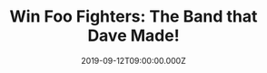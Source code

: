 ---
campaign-uuid: "c-df384987-7f5b-4c03-be59-adaca16772c1"
type: "Competition"
category: "Gifts"
date: "2019-09-12T09:00:00.000Z"
end-date: "2019-10-12T09:00:00.000Z"
disable-form: false
is_promoted: false
has_entry_page: true
title: "Win Foo Fighters: The Band that Dave Made!"
competition-description: "<p>Foo Fighters fan? You will love this. We are giving away\
  \ an amazing book: ‘The Foo Fighters: The Band that Dave Made’ a comprehensive look\
  \ at a career that boasts six, million-selling albums, eleven Grammies and hit stadium\
  \ rock anthems such as \"Learn to Fly\", \"Best of You\" and “Everlong’’</p>\n<p>Want\
  \ it? Click below for a chance to win.</p>\n"
hero-header: "Win Foo Fighters: The Band that Dave Made!"
terms-confirmation: "N/A"
banner-img: "https://assets.expresslyapp.com/asset-550e1a46-ce87-4329-a95f-398141b81edc.jpg"
logo-left-href: "http://club.expressly.io"
logo-left-image: "https://assets.expresslyapp.com/asset-13f5bea1-3c65-4eac-a02d-05c22030102f.jpg"
logo-left-title: "Expressly Club"
bg-image-hero: "https://assets.expresslyapp.com/asset-fce81e25-197a-4158-82f0-a236c7d19d75.jpg"
bg-image-first: "https://assets.expresslyapp.com/asset-52940204-e365-43e6-8677-b7bba1e07dcb.jpg"
section1-content: "<p>From the ashes of Nirvana, Dave Grohl rose as a one-man band\
  \ with a self-titled album: The Foo Fighters. Now, 25 years on, and with a rock\
  \ solid outfit that includes Nate Mendel (bass), Taylor Hawkins (drums), Chris Shiflett\
  \ (guitar), Pat Smear (rhythm guitar) and latest addition, Rami Jaffee (keyboards)\
  \ - The Foo Fighters are revelling in the success of their ninth studio album, Concrete\
  \ and Gold.</p>\n<p>Paying homage to the band's enduring longevity, The Foo Fighters:\
  \ The Band that Dave Made is a comprehensive look at a career that boasts six, million-selling\
  \ albums, eleven Grammies and hit stadium rock anthems such as \"Learn to Fly\"\
  , \"Best of You\" and \"Everlong\". Fully Illustrated, this handsome biography from\
  \ acclaimed rock writer, Stevie Chick, is a fitting tribute to a band born out of\
  \ the \"nicest guy in rock's\" single-minded vision and now one of the planet's\
  \ biggest rock groups.</p>\n"
entry-title: "Win Foo Fighters: The Band that Dave Made!"
entry-content: "<p>Enter the draw to win Foo Fighters: The Band that Dave Made by\
  \ completing the form below before 23:59 on the 12th of October 2019.</p>\n"
has-winner: false
prize-description: "Foo Fighters: The Band that Dave Made"
special-conditions: "Multiple entries are allowed up to one every day.\r\n\r\nThis\
  \ competition is also available on: http://aaa.nme.com/competitons/foo-fighters-book-giveaway"
country-restrictions:
- "GB"
---